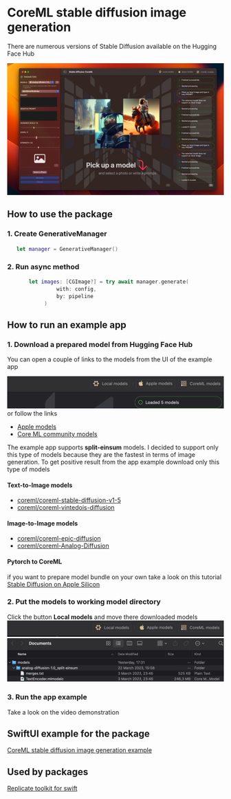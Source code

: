 # CoreML stable diffusion image generation

There are numerous versions of Stable Diffusion available on the Hugging Face Hub

  ![Http requests](https://github.com/The-Igor/coreml-stable-diffusion-swift/blob/main/Sources/img/app_example.png) 

## How to use the package
### 1. Create GenerativeManager

```swift
   let manager = GenerativeManager()
```
### 2. Run async method

```swift
       let images: [CGImage?] = try await manager.generate(
                with: config, 
                by: pipeline
            )
```

## How to run an example app

### 1. Download a prepared model from Hugging Face Hub
You can open a couple of links to the models from the UI of the example app

  ![Http requests](https://github.com/The-Igor/coreml-stable-diffusion-swift/blob/main/Sources/img/links_to_models.png) 
or follow the links 
- [Apple models](https://huggingface.co/apple) 
- [Core ML community models](https://huggingface.co/coreml) 

The example app supports **split-einsum** models. I decided to support only this type of models because they are the fastest in terms of image generation.
To get positive result from the app example download only this type of models
#### Text-to-Image models
- [coreml/coreml-stable-diffusion-v1-5](https://huggingface.co/coreml/coreml-stable-diffusion-v1-5/tree/main/split-einsum) 
- [coreml/coreml-vintedois-diffusion](https://huggingface.co/coreml/coreml-vintedois-diffusion/tree/main/split_einsum)
#### Image-to-Image models
- [coreml/coreml-epic-diffusion](https://huggingface.co/coreml/coreml-epic-diffusion/tree/main/split_einsum)
- [coreml/coreml-Analog-Diffusion](https://huggingface.co/coreml/coreml-Analog-Diffusion/tree/main/split-einsum)

#### Pytorch to CoreML
if you want to prepare model bundle on your own take a look on this tutorial
[Stable Diffusion on Apple Silicon](https://www.youtube.com/watch?v=uY_Ty-F0CG8&list=LL&index=2)

### 2. Put the models to working model directory
Click the button **Local models** and move there downloaded models
  ![Http requests](https://github.com/The-Igor/coreml-stable-diffusion-swift/blob/main/Sources/img/local_button.png)   
  ![Http requests](https://github.com/The-Igor/coreml-stable-diffusion-swift/blob/main/Sources/img/local_models_folder.png) 

### 3. Run the app example
Take a look on the video demonstration



## SwiftUI example for the package

[CoreML stable diffusion image generation example](https://github.com/The-Igor/stable-diffusion-swift-example)

## Used by packages

[Replicate toolkit for swift](https://github.com/The-Igor/replicate-kit-swift)
